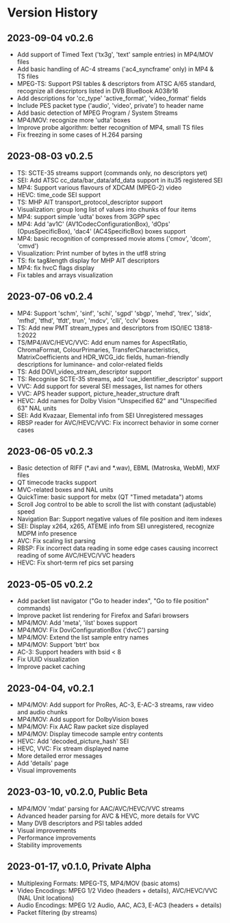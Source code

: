 # Version History

## 2023-09-04 v0.2.6
* Add support of Timed Text ('tx3g', 'text' sample entries) in MP4/MOV files
* Add basic handling of  AC-4 streams ('ac4_syncframe' only) in MP4 & TS files
* MPEG-TS: Support PSI tables & descriptors from ATSC A/65 standard, recognize all descriptors listed in DVB BlueBook A038r16
* Add descriptions for 'cc_type' 'active_format', 'video_format' fields
* Include PES packet type ('audio', 'video', private') to header name
* Add basic detection of MPEG Program / System Streams
* MP4/MOV: recognize more 'udta' boxes
* Improve probe algorithm: better recognition of MP4, small TS files
* Fix freezing in some cases of H.264 parsing

## 2023-08-03 v0.2.5
* TS: SCTE-35 streams support (commands only, no descriptors yet)
* SEI: Add ATSC cc_data/bar_data/afd_data support in itu35 registered SEI
* MP4: Support various flavours of XDCAM (MPEG-2) video
* HEVC: time_code SEI support
* TS: MHP AIT transport_protocol_descriptor support
* Visualization: group long list of values into chunks of four items
* MP4: support simple 'udta' boxes from 3GPP spec
* MP4: Add 'av1C' (AV1CodecConfigurationBox), 'dOps' (OpusSpecificBox), 'dac4' (AC4SpecificBox) boxes support
* MP4: basic recognition of compressed movie atoms ('cmov', 'dcom', 'cmvd')
* Visualization: Print number of bytes in the utf8 string
* TS: fix tag&length display for MHP AIT descriptors
* MP4: fix hvcC flags display
* Fix tables and arrays visualization

## 2023-07-06 v0.2.4
* MP4: Support 'schm', 'sinf', 'schi', 'sgpd' 'sbgp', 'mehd', 'trex', 'sidx', 'mfhd', 'tfhd', 'tfdt', trun', 'mdcv', 'clli', 'cclv' boxes
* TS: Add new PMT stream_types and descriptors from ISO/IEC 13818-1:2022
* TS/MP4/AVC/HEVC/VVC: Add enum names for AspectRatio, ChromaFormat, ColourPrimaries, TransferCharacteristics, MatrixCoefficients and HDR_WCG_idc fields, human-friendly descriptions for luminance- and color-related fields
* TS: Add DOVI_video_stream_descriptor support
* TS: Recognise SCTE-35 streams, add 'cue_identifier_descriptor' support
* VVC: Add support for several SEI messages, list names for others
* VVC: APS header support, picture_header_structure draft
* HEVC: Add names for Dolby Vision "Unspecified 62" and "Unspecified 63" NAL units
* SEI: Add Kvazaar, Elemental info from SEI Unregistered messages
* RBSP reader for AVC/HEVC/VVC: Fix incorrect behavior in some corner cases

## 2023-06-05 v0.2.3
* Basic detection of RIFF (*.avi and *.wav), EBML (Matroska, WebM), MXF files
* QT timecode tracks support
* MVC-related boxes and NAL units
* QuickTime: basic support for mebx (QT "Timed metadata") atoms
* Scroll Jog control to be able to scroll the list with constant (adjustable) speed
* Navigation Bar: Support negative values of file position and item indexes
* SEI: Display x264, x265, ATEME info from SEI unregistered, recognize MDPM info presence
* AVC: Fix scaling list parsing
* RBSP: Fix incorrect data reading in some edge cases causing incorrect reading of some AVC/HEVC/VVC headers
* HEVC: Fix short-term ref pics set parsing

## 2023-05-05 v0.2.2
* Add packet list navigator ("Go to header index", "Go to file position" commands)
* Improve packet list rendering for Firefox and Safari browsers
* MP4/MOV: Add 'meta', 'ilst' boxes support
* MP4/MOV: Fix DoviConfigurationBox ('dvcC') parsing 
* MP4/MOV: Extend the list sample entry names
* MP4/MOV: Support 'btrt' box
* AC-3: Support headers with bsid < 8
* Fix UUID visualization
* Improve packet caching

## 2023-04-04, v0.2.1
* MP4/MOV: Add support for ProRes, AC-3, E-AC-3 streams, raw video and audio chunks
* MP4/MOV: Add support for DolbyVision boxes
* MP4/MOV: Fix AAC Raw packet size displayed
* MP4/MOV: Display timecode sample entry contents
* HEVC: Add 'decoded_picture_hash' SEI
* HEVC, VVC: Fix stream displayed name
* More detailed error messages
* Add 'details' page
* Visual improvements

## 2023-03-10, v0.2.0, Public Beta
* MP4/MOV 'mdat' parsing for AAC/AVC/HEVC/VVC streams
* Advanced header parsing for AVC & HEVC, more details for VVC
* Many DVB descriptors and PSI tables added
* Visual improvements
* Performance improvements
* Stability improvements

## 2023-01-17, v0.1.0, Private Alpha

* Multiplexing Formats: MPEG-TS, MP4/MOV (basic atoms)
* Video Encodings: MPEG 1/2 Video (headers + details), AVC/HEVC/VVC (NAL Unit locations)
* Audio Encodings: MPEG 1/2 Audio, AAC, AC3, E-AC3 (headers + details)
* Packet filtering (by streams)
